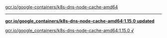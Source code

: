 [gcr.io/google-containers/k8s-dns-node-cache-amd64](https://hub.docker.com/r/sqeven/k8s-dns-node-cache-amd64/tags/) 

----
**[gcr.io/google_containers/k8s-dns-node-cache-amd64:1.15.0 updated](https://hub.docker.com/r/sqeven/k8s-dns-node-cache-amd64/tags/)**

[gcr.io/google_containers/k8s-dns-node-cache-amd64:1.15.0 √](https://hub.docker.com/r/sqeven/k8s-dns-node-cache-amd64/tags/)

